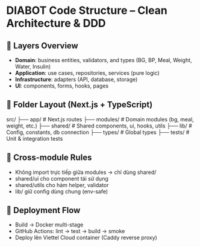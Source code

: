 # DIABOT Code Structure – Clean Architecture & DDD

## 🧱 Layers Overview
- **Domain**: business entities, validators, and types (BG, BP, Meal, Weight, Water, Insulin)
- **Application**: use cases, repositories, services (pure logic)
- **Infrastructure**: adapters (API, database, storage)
- **UI**: components, forms, hooks, pages

## 📂 Folder Layout (Next.js + TypeScript)
src/
 ├── app/              # Next.js routes
 ├── modules/          # Domain modules (bg, meal, weight, etc.)
 ├── shared/           # Shared components, ui, hooks, utils
 ├── lib/              # Config, constants, db connection
 ├── types/            # Global types
 ├── tests/            # Unit & integration tests

## 🔁 Cross-module Rules
- Không import trực tiếp giữa modules → chỉ dùng shared/
- shared/ui cho component tái sử dụng
- shared/utils cho hàm helper, validator
- lib/ giữ config dùng chung (env-safe)

## 🧩 Deployment Flow
- Build → Docker multi-stage
- GitHub Actions: lint → test → build → smoke
- Deploy lên Viettel Cloud container (Caddy reverse proxy)
